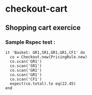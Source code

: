 # checkout-cart
## Shopping cart exercice

### Sample Rspec test : 
    it 'Basket: GR1,SR1,GR1,GR1,CF1' do
      co = Checkout.new(PricingRule.new)
      co.scan('GR1')
      co.scan('SR1')
      co.scan('GR1')
      co.scan('GR1')
      co.scan('CF1')
      expect(co.total).to eq(22.45)
    end

